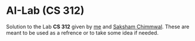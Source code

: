 # AI-Lab (CS 312)

Solution to the Lab **CS 312** given by [me](https://github.com/ShubhAgarwal-dev) and [Saksham Chimmwal](https://github.com/sakshamchhimwal). These are meant to be used as a refrence or to take some idea if needed.
